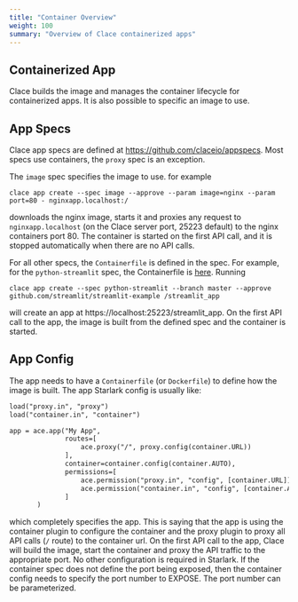 ```yaml
---
title: "Container Overview"
weight: 100
summary: "Overview of Clace containerized apps"
---
```


## Containerized App

Clace builds the image and manages the container lifecycle for containerized apps. It is also possible to specific an image to use.

## App Specs

Clace app specs are defined at https://github.com/claceio/appspecs. Most specs use containers, the `proxy` spec is an exception.

The `image` spec specifies the image to use. for example

```shell
clace app create --spec image --approve --param image=nginx --param port=80 - nginxapp.localhost:/
```

downloads the nginx image, starts it and proxies any request to `nginxapp.localhost` (on the Clace server port, 25223 default) to the nginx containers port 80. The container is started on the first API call, and it is stopped automatically when there are no API calls.

For all other specs, the `Containerfile` is defined in the spec. For example, for the `python-streamlit` spec, the Containerfile is [here](https://github.com/claceio/appspecs/blob/main/python-streamlit/Containerfile). Running

```shell
clace app create --spec python-streamlit --branch master --approve github.com/streamlit/streamlit-example /streamlit_app
```

will create an app at https://localhost:25223/streamlit_app. On the first API call to the app, the image is built from the defined spec and the container is started.

## App Config

The app needs to have a `Containerfile` (or `Dockerfile`) to define how the image is built. The app Starlark config is usually like:

<!-- prettier-ignore -->
```html {filename="app.star"}
load("proxy.in", "proxy")
load("container.in", "container")

app = ace.app("My App",
              routes=[
                  ace.proxy("/", proxy.config(container.URL))
              ],
              container=container.config(container.AUTO),
              permissions=[
                  ace.permission("proxy.in", "config", [container.URL]),
                  ace.permission("container.in", "config", [container.AUTO])
              ]
       ) 
```

which completely specifies the app. This is saying that the app is using the container plugin to configure the container and the proxy plugin to proxy all API calls (`/` route) to the container url. On the first API call to the app, Clace will build the image, start the container and proxy the API traffic to the appropriate port. No other configuration is required in Starlark. If the container spec does not define the port being exposed, then the container config needs to specify the port number to EXPOSE. The port number can be parameterized.

<!-- prettier-ignore-end -->
